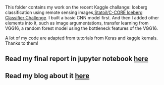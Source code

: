 
This folder contains my work on the recent Kaggle challange: Iceberg classification using remote sensing images,[Statoil/C-CORE Iceberg Classifier Challenge](https://www.kaggle.com/c/statoil-iceberg-classifier-challenge). I built a basic CNN model first. And then I added other elements into it, such as image argumentations, transfer learning from VGG16, a random forest model using the bottleneck features of the VGG16.

A lot of my code are adapted from tutorials from Keras and kaggle kernals. Thanks to them!

## Read my final report in jupyter notebook [here](http://nbviewer.jupyter.org/github/yaqiongz/aws/blob/master/FinalReport/FinalR_AWS.ipynb)

## Read my blog about it [here](https://yaqiongz.github.io/website/2018/01/30/First-Kaggle-Iceberg.html)
